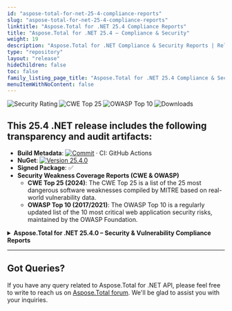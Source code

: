 ```yaml
---
id: "aspose-total-for-net-25-4-compliance-reports"
slug: "aspose-total-for-net-25-4-compliance-reports"
linktitle: "Aspose.Total for .NET 25.4 Compliance Reports"
title: "Aspose.Total for .NET 25.4 – Compliance & Security"
weight: 19
description: "Aspose.Total for .NET Compliance & Security Reports | Release 2025.4"
type: "repository"
layout: "release"
hideChildren: false
toc: false
family_listing_page_title: "Aspose.Total for .NET 25.4 Compliance & Security Reports"
menuItemWithNoContent: false
---
```


![Security Rating](https://img.shields.io/badge/Security%20Rating-A-brightgreen?style=flat-square&logo=verizon) ![CWE Top 25](https://img.shields.io/badge/CWE%20Top%2025-2024-blue?style=flat-square&logo=checkmarx) ![OWASP Top 10](https://img.shields.io/badge/OWASP%20Top%2010-2021-blue?style=flat-square&logo=openaccess) ![Downloads](https://img.shields.io/nuget/dt/Aspose.Total?style=flat-square&logo=nuget)

## This 25.4 .NET release includes the following transparency and audit artifacts:
- **Build Metadata**: [![Commit](https://img.shields.io/badge/commit-8002732-blue?style=flat-square&logo=git)](https://github.com/Aspose/releases.aspose.com/commit/8002732fdababa1967d0c7876015f04109d28406) · CI: GitHub Actions
- **NuGet**: [![Version 25.4.0](https://img.shields.io/badge/nuget-v25.4.0-blue?style=flat-square&logo=nuget)](https://www.nuget.org/packages/Aspose.Total/25.4.0)
- **Signed Package**: ✅
- **Security Weakness Coverage Reports (CWE & OWASP)**
    - **CWE Top 25 (2024)**: The CWE Top 25 is a list of the 25 most dangerous software weaknesses compiled by MITRE based on real-world vulnerability data.
    - **OWASP Top 10 (2017/2021)**: The OWASP Top 10 is a regularly updated list of the 10 most critical web application security risks, maintained by the OWASP Foundation.

<details>
<summary><strong>Aspose.Total for .NET 25.4.0 – Security & Vulnerability Compliance Reports</strong></summary>

## Aspose.Total for .NET 25.4.0 – Security & Vulnerability Compliance

This compliance matrix summarizes the security posture of all Aspose.Total for .NET 25.4.0 components against the CWE Top 25 (2024) and OWASP Top 10 (2021) standards.

| Product                        | Version   | CWE Top 25 (2024)       | OWASP Top 10 (2021)     |  |
|------------------------------------|-----------|--------------------------|--------------------------|--------------------------|
| Aspose.3D for .NET                 | 25.4.0    | 🌐 `HTML` &#124; 📄 `PDF` | 🌐 `HTML` &#124; 📄 `PDF` | ![Rating](https://img.shields.io/badge/NR-lightgray) |
| Aspose.BarCode for .NET            | 25.4      | 🌐 [`HTML`](https://api.procurize.com/security/report/html?project=70f647e2-6e22-4777-a85e-97cfea93adaa&rt=CWE+Top+25&rv=2024&version=25.4) &#124; 📄 [`PDF`](https://api.procurize.com/security/report/pdf?project=70f647e2-6e22-4777-a85e-97cfea93adaa&rt=CWE+Top+25&rv=2024&version=25.4) | 🌐 [`HTML`](https://api.procurize.com/security/report/html?project=70f647e2-6e22-4777-a85e-97cfea93adaa&rt=OWASP+Top+10&rv=2021&version=25.4) &#124; 📄 [`PDF`](https://api.procurize.com/security/report/pdf?project=70f647e2-6e22-4777-a85e-97cfea93adaa&rt=OWASP+Top+10&rv=2021&version=25.4) | ![Rating](https://img.shields.io/badge/A-brightgreen) |
| Aspose.CAD for .NET                | 25.4      | 🌐 `HTML` &#124; 📄 `PDF` | 🌐 `HTML` &#124; 📄 `PDF` | ![Rating](https://img.shields.io/badge/NR-lightgray) |
| Aspose.Cells for .NET              | 25.4      | 🌐 `HTML` &#124; 📄 `PDF` | 🌐 `HTML` &#124; 📄 `PDF` | ![Rating](https://img.shields.io/badge/NR-lightgray) |
| Aspose.Diagram for .NET            | 25.4      | 🌐 `HTML` &#124; 📄 `PDF` | 🌐 `HTML` &#124; 📄 `PDF` | ![Rating](https://img.shields.io/badge/NR-lightgray) |
| Aspose.Drawing for .NET     | 25.4      | 🌐 [`HTML`](https://api.procurize.com/security/report/html?project=ec8196a1-8f4c-41ea-8c6c-7bd075fc7e51&rt=CWE+Top+25&rv=2024&version=25.4) &#124; 📄 [`PDF`](https://api.procurize.com/security/report/pdf?project=ec8196a1-8f4c-41ea-8c6c-7bd075fc7e51&rt=CWE+Top+25&rv=2024&version=25.4) | 🌐 [`HTML`](https://api.procurize.com/security/report/html?project=ec8196a1-8f4c-41ea-8c6c-7bd075fc7e51&rt=OWASP+Top+10&rv=2017&version=25.4) &#124; 📄 [`PDF`](https://api.procurize.com/security/report/pdf?project=ec8196a1-8f4c-41ea-8c6c-7bd075fc7e51&rt=OWASP+Top+10&rv=2017&version=25.4) | ![Rating](https://img.shields.io/badge/A-brightgreen) |
| Aspose.Email for .NET              | 25.4      | 🌐 `HTML` &#124; 📄 `PDF` | 🌐 `HTML` &#124; 📄 `PDF` | ![Rating](https://img.shields.io/badge/NR-lightgray) |
| Aspose.Finance for .NET            | 24.12.0   | 🌐 `HTML` &#124; 📄 `PDF` | 🌐 `HTML` &#124; 📄 `PDF` | ![Rating](https://img.shields.io/badge/NR-lightgray) |
| Aspose.Font for .NET               | 25.4      | 🌐 `HTML` &#124; 📄 `PDF` | 🌐 `HTML` &#124; 📄 `PDF` | ![Rating](https://img.shields.io/badge/NR-lightgray) |
| Aspose.GIS for .NET                | 25.4.0    | 🌐 `HTML` &#124; 📄 `PDF` | 🌐 `HTML` &#124; 📄 `PDF` | ![Rating](https://img.shields.io/badge/NR-lightgray) |
| Aspose.HTML for .NET               | 25.4      | 🌐 `HTML` &#124; 📄 `PDF` | 🌐 `HTML` &#124; 📄 `PDF` | ![Rating](https://img.shields.io/badge/NR-lightgray) |
| Aspose.Imaging for .NET            | 25.4      | 🌐 [`HTML`](https://api.procurize.com/security/report/html?project=701b767a-6b93-45b3-8c8f-cc56b56dffed&rt=CWE+Top+25&rv=2024&version=25.4) &#124; 📄 [`PDF`](https://api.procurize.com/security/report/pdf?project=701b767a-6b93-45b3-8c8f-cc56b56dffed&rt=CWE+Top+25&rv=2024&version=25.4) | 🌐 [`HTML`](https://api.procurize.com/security/report/html?project=701b767a-6b93-45b3-8c8f-cc56b56dffed&rt=OWASP+Top+10&rv=2017&version=25.4) &#124; 📄 [`PDF`](https://api.procurize.com/security/report/pdf?project=701b767a-6b93-45b3-8c8f-cc56b56dffed&rt=OWASP+Top+10&rv=2017&version=25.4) | ![Rating](https://img.shields.io/badge/A-brightgreen) |
| Aspose.Medical for .NET            | 25.4      | 🌐 `HTML` &#124; 📄 `PDF` | 🌐 `HTML` &#124; 📄 `PDF` | ![Rating](https://img.shields.io/badge/NR-lightgray) |
| Aspose.Note for .NET               | 25.4      | 🌐 [`HTML`](https://api.procurize.com/security/report/html?project=578df1fb-5e0f-423c-ba26-8b0c504cf1b4&rt=CWE+Top+25&rv=2024&version=25.4) &#124; 📄 [`PDF`](https://api.procurize.com/security/report/pdf?project=578df1fb-5e0f-423c-ba26-8b0c504cf1b4&rt=CWE+Top+25&rv=2024&version=25.4) | 🌐 [`HTML`](https://api.procurize.com/security/report/html?project=578df1fb-5e0f-423c-ba26-8b0c504cf1b4&rt=OWASP+Top+10&rv=2021&version=25.4) &#124; 📄 [`PDF`](https://api.procurize.com/security/report/pdf?project=578df1fb-5e0f-423c-ba26-8b0c504cf1b4&rt=OWASP+Top+10&rv=2021&version=25.4) | ![Rating](https://img.shields.io/badge/A-brightgreen) |
| Aspose.OCR for .NET                | 25.4.0    | 🌐 `HTML` &#124; 📄 `PDF` | 🌐 `HTML` &#124; 📄 `PDF` | ![Rating](https://img.shields.io/badge/NR-lightgray) |
| Aspose.OMR for .NET                | 25.4      | 🌐 `HTML` &#124; 📄 `PDF` | 🌐 `HTML` &#124; 📄 `PDF` | ![Rating](https://img.shields.io/badge/NR-lightgray) |
| Aspose.Page for .NET               | 25.4.0    | 🌐 `HTML` &#124; 📄 `PDF` | 🌐 `HTML` &#124; 📄 `PDF` | ![Rating](https://img.shields.io/badge/NR-lightgray) |
| Aspose.PDF for .NET                | 25.4      | 🌐 `HTML` &#124; 📄 `PDF` | 🌐 `HTML` &#124; 📄 `PDF` | ![Rating](https://img.shields.io/badge/NR-lightgray) |
| Aspose.PSD for .NET                | 25.4      | 🌐 `HTML` &#124; 📄 `PDF` | 🌐 `HTML` &#124; 📄 `PDF` | ![Rating](https://img.shields.io/badge/NR-lightgray) |
| Aspose.PUB for .NET                | 25.4      | 🌐 [`HTML`](https://api.procurize.com/security/report/html?project=61b57cab-2c3c-433b-9e8d-7e0746de579a&rt=CWE+Top+25&rv=2024&version=25.4) &#124; 📄 [`PDF`](https://api.procurize.com/security/report/pdf?project=61b57cab-2c3c-433b-9e8d-7e0746de579a&rt=CWE+Top+25&rv=2024&version=25.4) | 🌐 [`HTML`](https://api.procurize.com/security/report/html?project=61b57cab-2c3c-433b-9e8d-7e0746de579a&rt=OWASP+Top+10&rv=2021&version=25.4) &#124; 📄 [`PDF`](https://api.procurize.com/security/report/pdf?project=61b57cab-2c3c-433b-9e8d-7e0746de579a&rt=OWASP+Top+10&rv=2021&version=25.4) | ![Rating](https://img.shields.io/badge/A-brightgreen) |
| Aspose.Slides for .NET             | 25.4      | 🌐 [`HTML`](https://api.procurize.com/security/report/html?project=9cd0a108-2408-4f8a-930a-1711dca033f7&rt=CWE+Top+25&rv=2024&version=25.4) &#124; 📄 [`PDF`](https://api.procurize.com/security/report/pdf?project=9cd0a108-2408-4f8a-930a-1711dca033f7&rt=CWE+Top+25&rv=2024&version=25.4) | 🌐 [`HTML`](https://api.procurize.com/security/report/html?project=9cd0a108-2408-4f8a-930a-1711dca033f7&rt=OWASP+Top+10&rv=2021&version=25.4) &#124; 📄 [`PDF`](https://api.procurize.com/security/report/pdf?project=9cd0a108-2408-4f8a-930a-1711dca033f7&rt=OWASP+Top+10&rv=2021&version=25.4) | ![Rating](https://img.shields.io/badge/A-brightgreen) |
| Aspose.SVG for .NET                | 25.4.0    | 🌐 [`HTML`](https://s3.us-west-2.amazonaws.com/aspose.files/compliance-reports/total/net/2025/25.4/aspose-svg-for-net-25.4_cwe-top-25-2024.htm) &#124; 📄 [`PDF`](https://s3.us-west-2.amazonaws.com/aspose.files/compliance-reports/total/net/2025/25.4/aspose-svg-for-net-25.4_cwe-top-25-2024.pdf) | 🌐 [`HTML`](https://s3.us-west-2.amazonaws.com/aspose.files/compliance-reports/total/net/2025/25.4/aspose-svg-for-net-25.4_owasp-top-10-2021.htm) &#124; 📄 [`PDF`](https://s3.us-west-2.amazonaws.com/aspose.files/compliance-reports/total/net/2025/25.4/aspose-svg-for-net-25.4_owasp-top-10-2021.pdf) | ![Rating](https://img.shields.io/badge/A-brightgreen) |
| Aspose.Tasks for .NET              | 25.4      | 🌐 `HTML` &#124; 📄 `PDF` | 🌐 `HTML` &#124; 📄 `PDF` | ![Rating](https://img.shields.io/badge/NR-lightgray) |
| Aspose.TeX for .NET                | 25.4.0    | 🌐 `HTML` &#124; 📄 `PDF` | 🌐 `HTML` &#124; 📄 `PDF` | ![Rating](https://img.shields.io/badge/NR-lightgray) |
| Aspose.Words for .NET              | 25.4      | 🌐 `HTML` &#124; 📄 `PDF` | 🌐 `HTML` &#124; 📄 `PDF` | ![Rating](https://img.shields.io/badge/NR-lightgray) |
| Aspose.ZIP for .NET                | 25.4      | 🌐 `HTML` &#124; 📄 `PDF` | 🌐 `HTML` &#124; 📄 `PDF` | ![Rating](https://img.shields.io/badge/NR-lightgray) |

> - ![A](https://img.shields.io/badge/A-brightgreen) — Security rating "A" based on available CWE Top 25 and OWASP Top 10 compliance reports  
> - ![NR](https://img.shields.io/badge/NR-lightgray) — Not Rated: No automated security report available for this product version as yet

</details>

---

## Got Queries?
If you have any query related to Aspose.Total for .NET API, please feel free to write to reach us on [Aspose.Total forum](https://forum.aspose.com/c/total/). We'll be glad to assist you with your inquiries.
